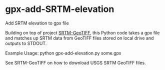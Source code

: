 # gpx-add-SRTM-elevation
Add SRTM elevation to gpx file

Building on top of project [SRTM-GeoTIFF](https://github.com/nicholas-fong/SRTM-GeoTIFF), this Python code takes a gpx file and matches up SRTM data from GeoTIFF files stored on local drive and outputs to STDOUT.

Example Usage:
python gpx-add-elevation.py some.gpx

See SRTM-GeoTIFF on how to download USGS SRTM GeoTIFF files.
